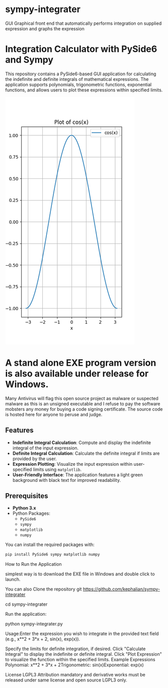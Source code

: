# sympy-integrater
GUI Graphical front end that automatically performs integration on supplied expression and graphs the expression 

# Integration Calculator with PySide6 and Sympy

This repository contains a PySide6-based GUI application for calculating the indefinite and definite integrals of mathematical expressions. The application supports polynomials, trigonometric functions, exponential functions, and allows users to plot these expressions within specified limits.

![Screenshot](Figure_1.png)

# A stand alone EXE program version is also available under release for Windows.

 Many Antivirus will flag this open source project as malware or suspected malware as this is an unsigned executable and I refuse to pay the software mobsters any money for buying a code signing certificate. The source code is hosted here for anyone to peruse and judge.


## Features

- **Indefinite Integral Calculation**: Compute and display the indefinite integral of the input expression.
- **Definite Integral Calculation**: Calculate the definite integral if limits are provided by the user.
- **Expression Plotting**: Visualize the input expression within user-specified limits using `matplotlib`.
- **User-Friendly Interface**: The application features a light green background with black text for improved readability.

## Prerequisites

- **Python 3.x**
- Python Packages:
  - `PySide6`
  - `sympy`
  - `matplotlib`
  - `numpy`

You can install the required packages with:

```bash
pip install PySide6 sympy matplotlib numpy
```

How to Run the Application

simplest way is to download the EXE file in Windows
and double click to launch.

You can also Clone the repository 
git https://github.com/kephalian/sympy-integrater

cd sympy-integrater



Run the application:

python sympy-integrater.py

Usage:Enter the expression you wish to integrate in the provided text field (e.g., x**2 + 3*x + 2, sin(x), exp(x)).

Specify the limits for definite integration, if desired.
Click "Calculate Integral" to display the indefinite or definite integral.
Click "Plot Expression" to visualize the function within the specified limits.
Example Expressions
Polynomial: x**2 + 3*x + 2Trigonometric: sin(x)Exponential: exp(x)

License LGPL3
Attribution mandatory and derivative works must be released under same license and open source LGPL3 only.

